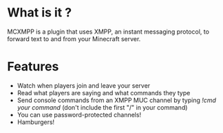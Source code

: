 # What is it ? #

MCXMPP is a plugin that uses XMPP, an instant messaging protocol, to forward text to and from your Minecraft server.

# Features #

- Watch when players join and leave your server
- Read what players are saying and what commands they type
- Send console commands from an XMPP MUC channel by typing *!cmd your command* (don't include the first "/" in your command)
- You can use password-protected channels!
- Hamburgers!
